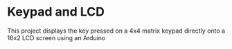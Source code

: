 # Keypad and LCD
This project displays the key pressed on a 4x4 matrix keypad directly onto a 16x2 LCD screen using an Arduino
